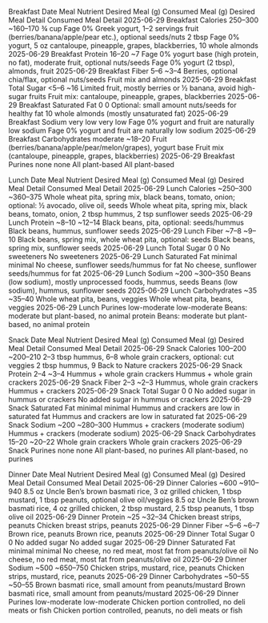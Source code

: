 Breakfast 
Date	Meal	Nutrient	Desired Meal (g)	Consumed Meal (g)	Desired Meal Detail	Consumed Meal Detail
2025-06-29	Breakfast	Calories	250–300	~160–170	¾ cup Fage 0% Greek yogurt, 1–2 servings fruit (berries/banana/apple/pear etc.), optional seeds/nuts	2 tbsp Fage 0% yogurt, 5 oz cantaloupe, pineapple, grapes, blackberries, 10 whole almonds
2025-06-29	Breakfast	Protein	16–20	~7	Fage 0% yogurt base (high protein, no fat), moderate fruit, optional nuts/seeds	Fage 0% yogurt (2 tbsp), almonds, fruit
2025-06-29	Breakfast	Fiber	5–6	~3–4	Berries, optional chia/flax, optional nuts/seeds	Fruit mix and almonds
2025-06-29	Breakfast	Total Sugar	<5–6	~16	Limited fruit, mostly berries or ½ banana, avoid high-sugar fruits	Fruit mix: cantaloupe, pineapple, grapes, blackberries
2025-06-29	Breakfast	Saturated Fat	0	0	Optional: small amount nuts/seeds for healthy fat	10 whole almonds (mostly unsaturated fat)
2025-06-29	Breakfast	Sodium	very low	very low	Fage 0% yogurt and fruit are naturally low sodium	Fage 0% yogurt and fruit are naturally low sodium
2025-06-29	Breakfast	Carbohydrates	moderate	~18–20	Fruit (berries/banana/apple/pear/melon/grapes), yogurt base	Fruit mix (cantaloupe, pineapple, grapes, blackberries)
2025-06-29	Breakfast	Purines	none	none	All plant-based	All plant-based

Lunch
Date	Meal	Nutrient	Desired Meal (g)	Consumed Meal (g)	Desired Meal Detail	Consumed Meal Detail
2025-06-29	Lunch	Calories	~250–300	~360–375	Whole wheat pita, spring mix, black beans, tomato, onion; optional: ½ avocado, olive oil, seeds	Whole wheat pita, spring mix, black beans, tomato, onion, 2 tbsp hummus, 2 tsp sunflower seeds
2025-06-29	Lunch	Protein	~8–10	~12–14	Black beans, pita, optional: seeds/hummus	Black beans, hummus, sunflower seeds
2025-06-29	Lunch	Fiber	~7–8	~9–10	Black beans, spring mix, whole wheat pita, optional: seeds	Black beans, spring mix, sunflower seeds
2025-06-29	Lunch	Total Sugar	0	0	No sweeteners	No sweeteners
2025-06-29	Lunch	Saturated Fat	minimal	minimal	No cheese, sunflower seeds/hummus for fat	No cheese, sunflower seeds/hummus for fat
2025-06-29	Lunch	Sodium	~200	~300–350	Beans (low sodium), mostly unprocessed foods, hummus, seeds	Beans (low sodium), hummus, sunflower seeds
2025-06-29	Lunch	Carbohydrates	~35	~35–40	Whole wheat pita, beans, veggies	Whole wheat pita, beans, veggies
2025-06-29	Lunch	Purines	low-moderate	low-moderate	Beans: moderate but plant-based, no animal protein	Beans: moderate but plant-based, no animal protein

Snack
Date	Meal	Nutrient	Desired Meal (g)	Consumed Meal (g)	Desired Meal Detail	Consumed Meal Detail
2025-06-29	Snack	Calories	100–200	~200–210	2–3 tbsp hummus, 6–8 whole grain crackers, optional: cut veggies	2 tbsp hummus, 9 Back to Nature crackers
2025-06-29	Snack	Protein	2–4	~3–4	Hummus + whole grain crackers	Hummus + whole grain crackers
2025-06-29	Snack	Fiber	2–3	~2–3	Hummus, whole grain crackers	Hummus + crackers
2025-06-29	Snack	Total Sugar	0	0	No added sugar in hummus or crackers	No added sugar in hummus or crackers
2025-06-29	Snack	Saturated Fat	minimal	minimal	Hummus and crackers are low in saturated fat	Hummus and crackers are low in saturated fat
2025-06-29	Snack	Sodium	~200	~280–300	Hummus + crackers (moderate sodium)	Hummus + crackers (moderate sodium)
2025-06-29	Snack	Carbohydrates	15–20	~20–22	Whole grain crackers	Whole grain crackers
2025-06-29	Snack	Purines	none	none	All plant-based, no purines	All plant-based, no purines

Dinner
Date	Meal	Nutrient	Desired Meal (g)	Consumed Meal (g)	Desired Meal Detail	Consumed Meal Detail
2025-06-29	Dinner	Calories	~600	~910–940	8.5 oz Uncle Ben’s brown basmati rice, 3 oz grilled chicken, 1 tbsp mustard, 1 tbsp peanuts, optional olive oil/veggies	8.5 oz Uncle Ben’s brown basmati rice, 4 oz grilled chicken, 2 tbsp mustard, 2.5 tbsp peanuts, 1 tbsp olive oil
2025-06-29	Dinner	Protein	~25	~32–34	Chicken breast strips, peanuts	Chicken breast strips, peanuts
2025-06-29	Dinner	Fiber	~5–6	~6–7	Brown rice, peanuts	Brown rice, peanuts
2025-06-29	Dinner	Total Sugar	0	0	No added sugar	No added sugar
2025-06-29	Dinner	Saturated Fat	minimal	minimal	No cheese, no red meat, most fat from peanuts/olive oil	No cheese, no red meat, most fat from peanuts/olive oil
2025-06-29	Dinner	Sodium	~500	~650–750	Chicken strips, mustard, rice, peanuts	Chicken strips, mustard, rice, peanuts
2025-06-29	Dinner	Carbohydrates	~50–55	~50–55	Brown basmati rice, small amount from peanuts/mustard	Brown basmati rice, small amount from peanuts/mustard
2025-06-29	Dinner	Purines	low-moderate	low-moderate	Chicken portion controlled, no deli meats or fish	Chicken portion controlled, peanuts, no deli meats or fish
````
